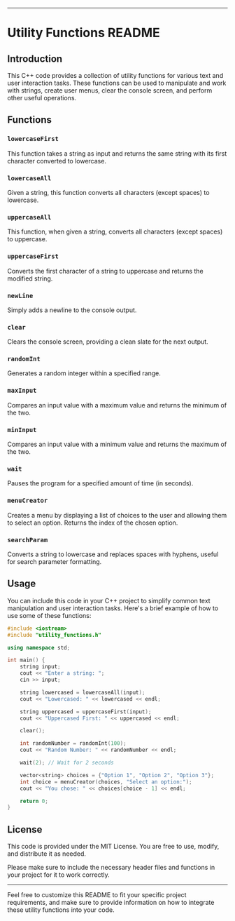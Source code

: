 
---

# Utility Functions README

## Introduction

This C++ code provides a collection of utility functions for various text and user interaction tasks. These functions can be used to manipulate and work with strings, create user menus, clear the console screen, and perform other useful operations.

## Functions

### `lowercaseFirst`

This function takes a string as input and returns the same string with its first character converted to lowercase.

### `lowercaseAll`

Given a string, this function converts all characters (except spaces) to lowercase.

### `uppercaseAll`

This function, when given a string, converts all characters (except spaces) to uppercase.

### `uppercaseFirst`

Converts the first character of a string to uppercase and returns the modified string.

### `newLine`

Simply adds a newline to the console output.

### `clear`

Clears the console screen, providing a clean slate for the next output.

### `randomInt`

Generates a random integer within a specified range.

### `maxInput`

Compares an input value with a maximum value and returns the minimum of the two.

### `minInput`

Compares an input value with a minimum value and returns the maximum of the two.

### `wait`

Pauses the program for a specified amount of time (in seconds).

### `menuCreator`

Creates a menu by displaying a list of choices to the user and allowing them to select an option. Returns the index of the chosen option.

### `searchParam`

Converts a string to lowercase and replaces spaces with hyphens, useful for search parameter formatting.

## Usage

You can include this code in your C++ project to simplify common text manipulation and user interaction tasks. Here's a brief example of how to use some of these functions:

```cpp
#include <iostream>
#include "utility_functions.h"

using namespace std;

int main() {
    string input;
    cout << "Enter a string: ";
    cin >> input;

    string lowercased = lowercaseAll(input);
    cout << "Lowercased: " << lowercased << endl;

    string uppercased = uppercaseFirst(input);
    cout << "Uppercased First: " << uppercased << endl;

    clear();

    int randomNumber = randomInt(100);
    cout << "Random Number: " << randomNumber << endl;

    wait(2); // Wait for 2 seconds

    vector<string> choices = {"Option 1", "Option 2", "Option 3"};
    int choice = menuCreator(choices, "Select an option:");
    cout << "You chose: " << choices[choice - 1] << endl;

    return 0;
}
```

## License

This code is provided under the MIT License. You are free to use, modify, and distribute it as needed.

Please make sure to include the necessary header files and functions in your project for it to work correctly.

---

Feel free to customize this README to fit your specific project requirements, and make sure to provide information on how to integrate these utility functions into your code.